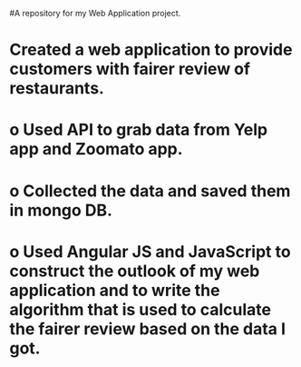 #A repository for my Web Application project.
#
#	Created a web application to provide customers with fairer review of restaurants.
#   o	Used API to grab data from Yelp app and Zoomato app.
#   o	Collected the data and saved them in mongo DB.
#   o	Used Angular JS and JavaScript to construct the outlook of my web application and to write the algorithm that is used to calculate the fairer review based on the data I got.

